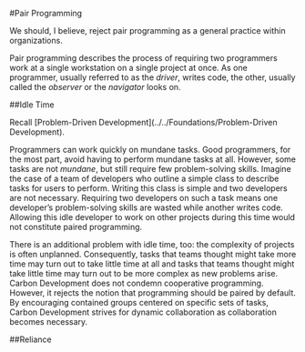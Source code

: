 #Pair Programming

We should, I believe, reject pair programming as a general practice within organizations.

Pair programming describes the process of requiring two programmers work at a single workstation on a single project at once. As one programmer, usually referred to as the *driver*, writes code, the other, usually called the *observer* or the *navigator* looks on.

##Idle Time

Recall [Problem-Driven Development](../../Foundations/Problem-Driven Development).

Programmers can work quickly on mundane tasks. Good programmers, for the most part, avoid having to perform mundane tasks at all. However, some tasks are not *mundane*, but still require few problem-solving skills. Imagine the case of a team of developers who outline a simple class to describe tasks for users to perform. Writing this class is simple and two developers are not necessary. Requiring two developers on such a task means one developer’s problem-solving skills are wasted while another writes code. Allowing this idle developer to work on other projects during this time would not constitute paired programming.

There is an additional problem with idle time, too: the complexity of projects is often unplanned. Consequently, tasks that teams thought might take more time may turn out to take little time at all and tasks that teams thought might take little time may turn out to be more complex as new problems arise. Carbon Development does not condemn cooperative programming. However, it rejects the notion that programming should be paired by default. By encouraging contained groups centered on specific sets of tasks, Carbon Development strives for dynamic collaboration as collaboration becomes necessary. 

##Reliance